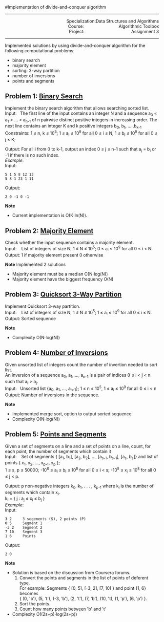 #Implementation of divide-and-conquer algorithm

---
<p align="right">
Specialization:Data Structures and Algorithms</br>
Course:&nbsp;&nbsp;&nbsp;&nbsp;&nbsp;&nbsp;&nbsp;&nbsp;&nbsp;&nbsp;&nbsp;&nbsp;&nbsp;&nbsp;&nbsp;&nbsp;&nbsp;&nbsp;&nbsp;&nbsp;&nbsp;&nbsp;&nbsp;&nbsp;&nbsp;&nbsp;&nbsp;&nbsp;&nbsp;Algorithmic Toolbox</br>
Project:&nbsp;&nbsp;&nbsp;&nbsp;&nbsp;&nbsp;&nbsp;&nbsp;&nbsp;&nbsp;&nbsp;&nbsp;&nbsp;&nbsp;&nbsp;&nbsp;&nbsp;&nbsp;&nbsp;&nbsp;&nbsp;&nbsp;&nbsp;&nbsp;&nbsp;&nbsp;&nbsp;&nbsp;&nbsp;&nbsp;&nbsp;&nbsp;&nbsp;&nbsp;&nbsp;&nbsp;&nbsp;&nbsp;
Assignment&nbsp;3</br></p>

---
Implemented solutions by using divide-and-conquer algorithm for the following computational problems:

- binary search
- majority element
- sorting: 3-way partition
- number of inversions
- points and segments

## Problem 1: [Binary Search]
Implement the binary search algorithm that allows searching sorted list.  
Input:&nbsp;&nbsp;&nbsp;The first line of the input contains an integer N and a sequence a<sub>0</sub> &lt; a<sub>1</sub> &lt; ... &lt; a<sub>n-1</sub> of
n pairwise distinct positive integers in increasing order. The next line contains an integer K and k positive integers b<sub>0</sub>, b<sub>1</sub>, ... ,b<sub>k-1</sub>  
Constraints: 1 &le; n, k &le; 10<sup>5</sup>; 1 &le; a<sub>i</sub> &le; 10<sup>9</sup>
for all 0 &le; i &le; N; 1 &le; b<sub>j</sub> &le; 10<sup>9</sup> for all 0 &le; j &le; K;</br>

Output: For all i from 0 to k-1, output an index 0 &le; j &le; n-1 such that a<sub>j</sub> = b<sub>i</sub> or -1 if there is no such index.</br>
*Example*:  
Input:      

    5 1 5 8 12 13
    5 8 1 23 1 11
Output:
  
    2 0 -1 0 -1

**Note**  </br>
- Current implementation is O(K&sdot;ln(N)).

## Problem 2: [Majority Element]
Check whether the input sequence contains a majority element.  
Input:&nbsp;&nbsp;&nbsp; List of integers of size N, 1 &le; N &le; 10<sup>5</sup>; 0 &le; a<sub>i</sub> &le; 10<sup>9</sup> for all 0 &le; i &lt; N.</br>
Output: 1 if majority element present 0 otherwise</br>

**Note** Implemented 2 solutions</br> 
- Majority element must be a median O(N&sdot;log(N)) </br>
- Majority element have the biggest frequency O(N) </br>

## Problem 3: [Quicksort 3-Way Partition] </br> 
Implement Quicksort 3-way partition. </br> 
Input:&nbsp;&nbsp;&nbsp; List of integers of size N, 1 &le; N &le; 10<sup>5</sup>; 1 &le; a<sub>i</sub> &le; 10<sup>9</sup> for all 0 &le; i &le; N.</br> 
Output: Sorted sequence </br>

**Note**</br>
- Complexity O(N&sdot;log(N)) </br>


## Problem 4: [Number of Inversions] </br>
Given unsorted list of integers count the number of invertion needed to sort list.</br>
An inversion of a sequence a<sub>0</sub>, a<sub>1</sub>, ..., a<sub>n-1</sub> is a pair of indices 0 &le; i &lt; j &lt; n such that a<sub>i</sub> &gt; a<sub>j</sub>.</br>
Input:&nbsp;&nbsp;&nbsp;Unsorted list {a<sub>0</sub>, a<sub>1</sub>, ..., a<sub>n-1</sub>}; 1 &le; n &le; 10<sup>5</sup>, 1 &le; a<sub>i</sub> &le; 10<sup>9</sup>
for all 0 &le; i &lt; n </br>
Output: Number of inversions in the sequence.</br>

**Note**   
- Implemented merge sort, option to output sorted sequence.</br>
- Complexity O(N&sdot;log(N))</br>

## Problem 5: [Points and Segments]</br>
Given a set of segments on a line and a set of points on a line, count, for each point, the number of segments which contain it</br>
Input:&nbsp;&nbsp;&nbsp; Set of segments { [a<sub>1</sub>, b<sub>1</sub>], [a<sub>2</sub>, b<sub>2</sub>], ..., [a<sub>s-1</sub>, b<sub>s-1</sub>], [a<sub>s</sub>, b<sub>s</sub>]} and
list of points { x<sub>1</sub>, x<sub>2</sub>, ..., x<sub>p-1</sub>, x<sub>p</sub> };</br>
1 &le; s, p &le; 50000; -10<sup>8</sup> &le; a<sub>i</sub> &le; b<sub>i</sub> &le; 10<sup>8</sup> for all 0 &le; i &lt; s; 
-10<sup>8</sup> &le; x<sub>j</sub> &le; 10<sup>8</sup> for all 0 &le; j &lt; p. </br>

Output: p non-negative integers k<sub>0</sub>, k<sub>1</sub>, . . . , k<sub>p-1</sub> where k<sub>i</sub>
is the number of segments which contain x<sub>i</sub>. </br>
k<sub>i</sub> = { j : a<sub>j</sub> &le; x<sub>i</sub> &le; b<sub>j</sub> } </br>
*Example*:  
Input:      

    3 2     3 segements (S), 2 points (P)
    0 5     Segment 1
    -3 2    Segment 2
    7 10    Segment 3
    1 6     Points 

Output:
  
    2 0

**Note**  </br>
- Solution is based on the discussion from Coursera forums. </br>
    1. Convert the points and segments in the list of points of deferent type.</br>
For example: Segments { [0, 5], [-3, 2], [7, 10] } and point {1, 6} becomes</br>{ (0, 'b'), (5, 't'), (-3, 'b'), (2, 't'), (7, 'b'), (10, 't), (1, 'p'), (6, 'p') }. </br>
    2. Sort the points.  
    3. Count how many points between 'b' and 't'   
- Complexity O((2s+p)&sdot;log(2s+p))

[Binary Search]:./src/binary_search.c
[Majority Element]:./src/majority_element.c
[Quicksort 3-Way Partition]:./src/sorting.c
[Number of Inversions]:./src/inversions.c
[Points and Segments]:./src/points_and_segments.c
